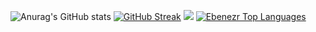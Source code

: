 ![Anurag's GitHub stats](https://github-readme-stats.vercel.app/api?username=Ebenezr&show_icons=true&theme=codeSTACKr)
[![GitHub Streak](https://github-readme-streak-stats.herokuapp.com/?user=Ebenezr&theme=dark)](https://git.io/streak-stats)
![](https://raw.githubusercontent.com/Ebenezr/github-stats/master/generated/languages.svg#gh-dark-mode-only)
<a href="https://github.com/anuraghazra/github-readme-stats"><img alt="Ebenezr Top Languages" src="https://github-readme-stats.vercel.app/api/top-langs/?username=Ebenezr&langs_count=10&layout=compact#" /></a>

<!--

**Ebenezr/Ebenezr** is a ✨ _special_ ✨ repository because its `README.md` (this file) appears on your GitHub profile.

Here are some ideas to get you started:

- 🔭 I’m currently working on ...
- 🌱 I’m currently learning ...
- 👯 I’m looking to collaborate on ...
- 🤔 I’m looking for help with ...
- 💬 Ask me about ...
- 📫 How to reach me: ...
- 😄 Pronouns: ...
- ⚡ Fun fact: ...
-->
